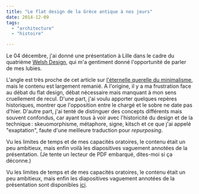 ```yaml
---
title: "Le flat design de la Grèce antique à nos jours"
date: 2014-12-09
tags:
  - "architecture"
  - "histoire"

---
```


Le 04 décembre, j'ai donné une présentation à Lille dans le cadre du quatrième [Welsh Design](http://www.meetup.com/WelshDesign/), qui m'a gentiment donné l'opportunité de parler de mes lubies.

L'angle est très proche de cet article sur [l'éternelle querelle du minimalisme](http://toutcequibouge.net/2013/02/l-ternelle-querelle-du-minimalisme/), mais le contenu est largement remanié. A l'origine, il y a ma frustration face au débat du flat design, débat nécessaire mais manquant à mon sens cruellement de recul. D'une part, j'ai voulu apporter quelques repères historiques, montrer que l'opposition entre le chargé et le sobre ne date pas d'hier. D'autre part, j'ai tenté de distinguer des concepts différents mais souvent confondus, car ayant tous à voir avec l'historicité du design et de la technique : skeuomorphisme, métaphore, signe, kitsch et ce que j'ai appelé "exaptation", faute d'une meilleure traduction pour _repurposing_.

Vu les limites de temps et de mes capacités oratoires, le contenu était un peu ambitieux, mais enfin voilà les diapositives vaguement annotées de la présentation. (Je tente un lecteur de PDF embarqué, dites-moi si ça déconne.)

Vu les limites de temps et de mes capacités oratoires, le contenu était un peu ambitieux, mais enfin les diapositives vaguement annotées de la présentation sont disponibles [ici](http://toutcequibouge.net/toutcequibouge/wp-content/uploads/2014/12/Flat.pdf).
